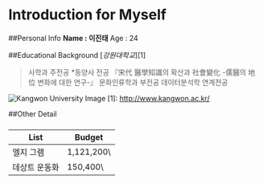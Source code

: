 # Introduction for Myself 

##Personal Info
**Name : 이진태**
Age  : 24

##Educational Background
[*강원대학교*][1]

  >사학과 주전공
    *동양사 전공 『宋代 醫學知識의 확산과 社會變化 -儒醫의 地位 변화에 대한 연구-』
  >문화인류학과 부전공
  >데이터분석학 연계전공

![Kangwon University Image](http://home.kangwon.ac.kr/mbs/999/tmpFile/20170613/170613.jpg)
[1]: http://www.kangwon.ac.kr/ 


##Other Detail
### <Wish List>
List | Budget
--------- | ---------
엘지 그램 | 1,121,200\
데상트 운동화 | 150,400\
  
